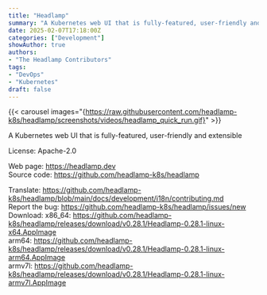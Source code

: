 ```yaml
---
title: "Headlamp"
summary: "A Kubernetes web UI that is fully-featured, user-friendly and extensible"
date: 2025-02-07T17:18:00Z
categories: ["Development"]
showAuthor: true
authors:
- "The Headlamp Contributors"
tags: 
- "DevOps"
- "Kubernetes"
draft: false
---
```


{{< carousel images="{https://raw.githubusercontent.com/headlamp-k8s/headlamp/screenshots/videos/headlamp_quick_run.gif}" >}}

A Kubernetes web UI that is fully-featured, user-friendly and extensible

License: Apache-2.0

Web page: <https://headlamp.dev>  
Source code: <https://github.com/headlamp-k8s/headlamp>

Translate: <https://github.com/headlamp-k8s/headlamp/blob/main/docs/development/i18n/contributing.md>  
Report the bug: <https://github.com/headlamp-k8s/headlamp/issues/new>  
Download:   x86_64: <https://github.com/headlamp-k8s/headlamp/releases/download/v0.28.1/Headlamp-0.28.1-linux-x64.AppImage>  
            arm64: <https://github.com/headlamp-k8s/headlamp/releases/download/v0.28.1/Headlamp-0.28.1-linux-arm64.AppImage>  
            armv7l: <https://github.com/headlamp-k8s/headlamp/releases/download/v0.28.1/Headlamp-0.28.1-linux-armv7l.AppImage>  
